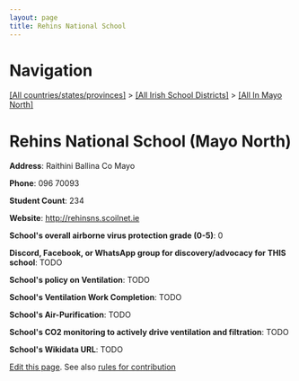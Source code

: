 ```yaml
---
layout: page
title: Rehins National School
---
```

# Navigation

[[All countries/states/provinces]](../../..) > [[All Irish School Districts]](../..) > [[All In Mayo North]](..)

# Rehins National School (Mayo North)

**Address**: Raithini Ballina Co Mayo

**Phone**: 096 70093

**Student Count**: 234

**Website**: <http://rehinsns.scoilnet.ie>

**School's overall airborne virus protection grade (0-5)**: 0

**Discord, Facebook, or WhatsApp group for discovery/advocacy for THIS school**: TODO

**School's policy on Ventilation**: TODO

**School's Ventilation Work Completion**: TODO

**School's Air-Purification**: TODO

**School's CO2 monitoring to actively drive ventilation and filtration**: TODO

**School's Wikidata URL**: TODO


[Edit this page](https://github.com/ventilate-schools/Ireland/edit/main/./Mayo_North/Rehins_National_School.md). See also [rules for contribution](../../../contribution-rules/)